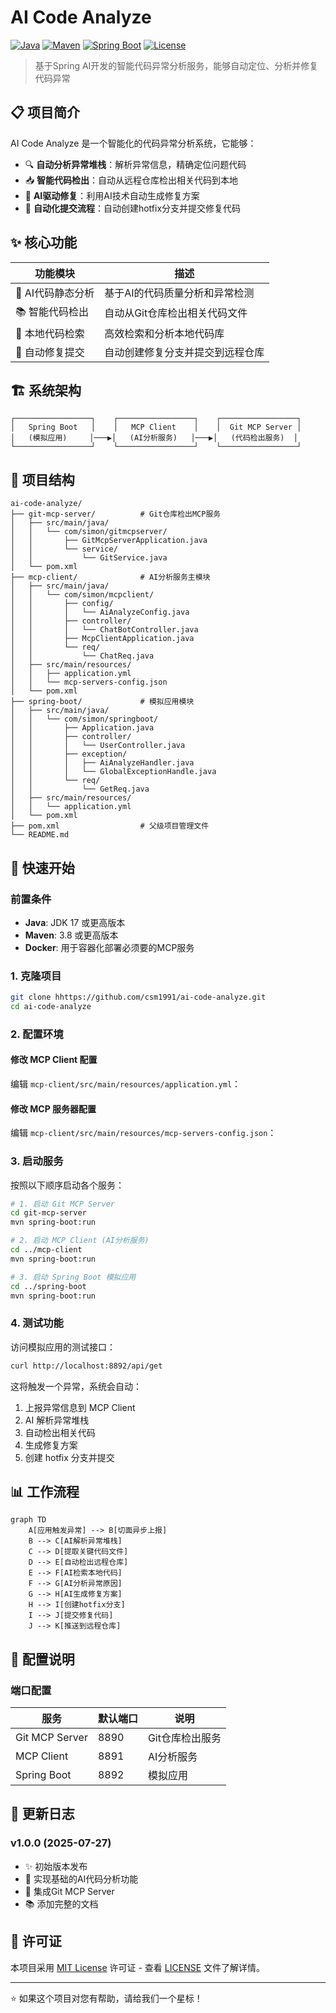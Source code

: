 # AI Code Analyze

[![Java](https://img.shields.io/badge/Java-17+-orange.svg)](https://openjdk.java.net/)
[![Maven](https://img.shields.io/badge/Maven-3.8+-blue.svg)](https://maven.apache.org/)
[![Spring Boot](https://img.shields.io/badge/Spring%20Boot-3.x-green.svg)](https://spring.io/projects/spring-boot)
[![License](https://img.shields.io/badge/license-MIT-blue.svg)](LICENSE)

> 基于Spring AI开发的智能代码异常分析服务，能够自动定位、分析并修复代码异常

## 📋 项目简介

AI Code Analyze 是一个智能化的代码异常分析系统，它能够：

- 🔍 **自动分析异常堆栈**：解析异常信息，精确定位问题代码
- 📥 **智能代码检出**：自动从远程仓库检出相关代码到本地
- 🤖 **AI驱动修复**：利用AI技术自动生成修复方案
- 🔄 **自动化提交流程**：自动创建hotfix分支并提交修复代码

## ✨ 核心功能

| 功能模块 | 描述 |
|---------|------|
| 🧠 AI代码静态分析 | 基于AI的代码质量分析和异常检测 |
| 📚 智能代码检出 | 自动从Git仓库检出相关代码文件 |
| 🔎 本地代码检索 | 高效检索和分析本地代码库 |
| 🚀 自动修复提交 | 自动创建修复分支并提交到远程仓库 |

## 🏗️ 系统架构

```
┌─────────────────┐    ┌─────────────────┐    ┌─────────────────┐
│   Spring Boot   │    │   MCP Client    │    │  Git MCP Server │
│   (模拟应用)     │───▶│   (AI分析服务)   │───▶│   (代码检出服务)  │
└─────────────────┘    └─────────────────┘    └─────────────────┘
```

## 📁 项目结构

```
ai-code-analyze/
├── git-mcp-server/          # Git仓库检出MCP服务
│   ├── src/main/java/
│   │   └── com/simon/gitmcpserver/
│   │       ├── GitMcpServerApplication.java
│   │       └── service/
│   │           └── GitService.java
│   └── pom.xml
├── mcp-client/              # AI分析服务主模块
│   ├── src/main/java/
│   │   └── com/simon/mcpclient/
│   │       ├── config/
│   │       │   └── AiAnalyzeConfig.java
│   │       ├── controller/
│   │       │   └── ChatBotController.java
│   │       ├── McpClientApplication.java
│   │       └── req/
│   │           └── ChatReq.java
│   ├── src/main/resources/
│   │   ├── application.yml
│   │   └── mcp-servers-config.json
│   └── pom.xml
├── spring-boot/             # 模拟应用模块
│   ├── src/main/java/
│   │   └── com/simon/springboot/
│   │       ├── Application.java
│   │       ├── controller/
│   │       │   └── UserController.java
│   │       ├── exception/
│   │       │   ├── AiAnalyzeHandler.java
│   │       │   └── GlobalExceptionHandle.java
│   │       └── req/
│   │           └── GetReq.java
│   ├── src/main/resources/
│   │   └── application.yml
│   └── pom.xml
├── pom.xml                  # 父级项目管理文件
└── README.md
```

## 🚀 快速开始

### 前置条件

- **Java**: JDK 17 或更高版本
- **Maven**: 3.8 或更高版本
- **Docker**: 用于容器化部署必须要的MCP服务

### 1. 克隆项目

```bash
git clone hhttps://github.com/csm1991/ai-code-analyze.git
cd ai-code-analyze
```

### 2. 配置环境

#### 修改 MCP Client 配置

编辑 `mcp-client/src/main/resources/application.yml`：


#### 修改 MCP 服务器配置

编辑 `mcp-client/src/main/resources/mcp-servers-config.json`：


### 3. 启动服务

按照以下顺序启动各个服务：

```bash
# 1. 启动 Git MCP Server
cd git-mcp-server
mvn spring-boot:run

# 2. 启动 MCP Client (AI分析服务)
cd ../mcp-client
mvn spring-boot:run

# 3. 启动 Spring Boot 模拟应用
cd ../spring-boot
mvn spring-boot:run
```

### 4. 测试功能

访问模拟应用的测试接口：

```bash
curl http://localhost:8892/api/get
```

这将触发一个异常，系统会自动：
1. 上报异常信息到 MCP Client
2. AI 解析异常堆栈
3. 自动检出相关代码
4. 生成修复方案
5. 创建 hotfix 分支并提交

## 📊 工作流程

```mermaid
graph TD
    A[应用触发异常] --> B[切面异步上报]
    B --> C[AI解析异常堆栈]
    C --> D[提取关键代码文件]
    D --> E[自动检出远程仓库]
    E --> F[AI检索本地代码]
    F --> G[AI分析异常原因]
    G --> H[AI生成修复方案]
    H --> I[创建hotfix分支]
    I --> J[提交修复代码]
    J --> K[推送到远程仓库]
```

## 🔧 配置说明

### 端口配置

| 服务 | 默认端口 | 说明 |
|------|----------|------|
| Git MCP Server | 8890 | Git仓库检出服务 |
| MCP Client | 8891 | AI分析服务 |
| Spring Boot | 8892 | 模拟应用 |

## 📝 更新日志

### v1.0.0 (2025-07-27)
- ✨ 初始版本发布
- 🚀 实现基础的AI代码分析功能
- 🔧 集成Git MCP Server
- 📚 添加完整的文档

## 📄 许可证

本项目采用 [MIT License](LICENSE) 许可证 - 查看 [LICENSE](LICENSE) 文件了解详情。

---

⭐ 如果这个项目对您有帮助，请给我们一个星标！